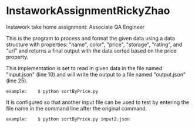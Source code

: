 # InstaworkAssignmentRickyZhao
Instawork take home assignment: Associate QA Engineer

This is the program to process and format the given data using a data structure with properties: "name", color", "price", "storage", "rating", and "url" and returns a final output with the data sorted based on the price property.

This implementation is set to read in given data in the file named "input.json" (line 10) and will write the output to a file named "output.json" (line 25). 

	example:	$ python sortByPrice.py

It is configured so that another input file can be used to test by entering the file name in the command line after the original command.

	example:	$ python sortByPrice.py input2.json

